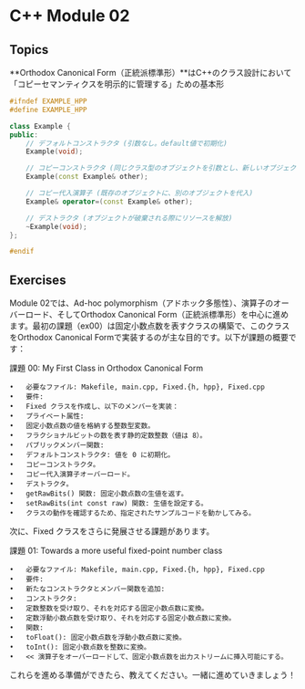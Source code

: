 # C++ Module 02

## Topics

**Orthodox Canonical Form（正統派標準形）**はC++のクラス設計において「コピーセマンティクスを明示的に管理する」ための基本形

```cpp
#ifndef EXAMPLE_HPP
#define EXAMPLE_HPP

class Example {
public:
    // デフォルトコンストラクタ (引数なし。default値で初期化)
    Example(void);

    // コピーコンストラクタ (同じクラス型のオブジェクトを引数とし、新しいオブジェクトを初期化する)
    Example(const Example& other);

    // コピー代入演算子 (既存のオブジェクトに、別のオブジェクトを代入)
    Example& operator=(const Example& other);

    // デストラクタ (オブジェクトが破棄される際にリソースを解放)
    ~Example(void);
};

#endif
```

## Exercises

Module 02では、Ad-hoc polymorphism（アドホック多態性）、演算子のオーバーロード、そしてOrthodox Canonical Form（正統派標準形）を中心に進めます。最初の課題（ex00）は固定小数点数を表すクラスの構築で、このクラスをOrthodox Canonical Formで実装するのが主な目的です。以下が課題の概要です：

課題 00: My First Class in Orthodox Canonical Form

	•	必要なファイル: Makefile, main.cpp, Fixed.{h, hpp}, Fixed.cpp
	•	要件:
	•	Fixed クラスを作成し、以下のメンバーを実装：
	•	プライベート属性:
	•	固定小数点数の値を格納する整数型変数。
	•	フラクショナルビットの数を表す静的定数整数（値は 8）。
	•	パブリックメンバー関数:
	•	デフォルトコンストラクタ: 値を 0 に初期化。
	•	コピーコンストラクタ。
	•	コピー代入演算子オーバーロード。
	•	デストラクタ。
	•	getRawBits() 関数: 固定小数点数の生値を返す。
	•	setRawBits(int const raw) 関数: 生値を設定する。
	•	クラスの動作を確認するため、指定されたサンプルコードを動かしてみる。

次に、Fixed クラスをさらに発展させる課題があります。

課題 01: Towards a more useful fixed-point number class

	•	必要なファイル: Makefile, main.cpp, Fixed.{h, hpp}, Fixed.cpp
	•	要件:
	•	新たなコンストラクタとメンバー関数を追加:
	•	コンストラクタ:
	•	定数整数を受け取り、それを対応する固定小数点数に変換。
	•	定数浮動小数点数を受け取り、それを対応する固定小数点数に変換。
	•	関数:
	•	toFloat(): 固定小数点数を浮動小数点数に変換。
	•	toInt(): 固定小数点数を整数に変換。
	•	<< 演算子をオーバーロードして、固定小数点数を出力ストリームに挿入可能にする。


これらを進める準備ができたら、教えてください。一緒に進めていきましょう！




